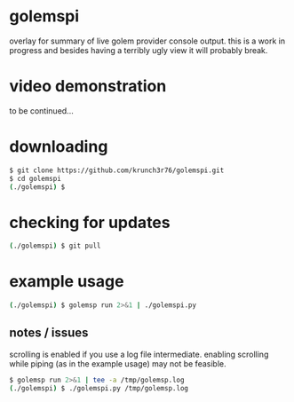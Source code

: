 # golemspi
overlay for summary of live golem provider console output. this is a work in progress and besides having a terribly ugly view it will probably break.

# video demonstration
to be continued...

# downloading
```bash
$ git clone https://github.com/krunch3r76/golemspi.git
$ cd golemspi
(./golemspi) $
```
# checking for updates
```bash
(./golemspi) $ git pull
```

# example usage
```bash
(./golemspi) $ golemsp run 2>&1 | ./golemspi.py
```

## notes / issues
scrolling is enabled if you use a log file intermediate. enabling scrolling while piping (as in the example usage) may not be feasible.
```bash
$ golemsp run 2>&1 | tee -a /tmp/golemsp.log
(./golemspi) $ ./golemspi.py /tmp/golemsp.log
```
